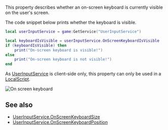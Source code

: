 This property describes whether an on-screen keyboard is currently visible on the user's screen.

The code snippet below prints whether the keyboard is visible.

```Lua
local userInputService = game:GetService("UserInputService")

local keyboardIsVisible = userInputService.OnScreenKeyboardIsVisible
if (keyboardIsVisible) then
    print("On-screen keyboard is visible!")
else
    print("On-screen keyboard is not visible!")
end
```

As [UserInputService](https://developer.roblox.com/en-us/api-reference/class/UserInputService) is client-side only, this property can only be used in a [LocalScript](https://developer.roblox.com/en-us/api-reference/class/LocalScript).

![On screen keyboard](https://developer.roblox.com/assets/5bce5dd5edb71a1476d19609/ClientKeyboard.png)

See also
--------

*   [UserInputService.OnScreenKeyboardSize](https://developer.roblox.com/en-us/api-reference/property/UserInputService/OnScreenKeyboardSize)
*   [UserInputService.OnScreenKeyboardPosition](https://developer.roblox.com/en-us/api-reference/property/UserInputService/OnScreenKeyboardPosition)